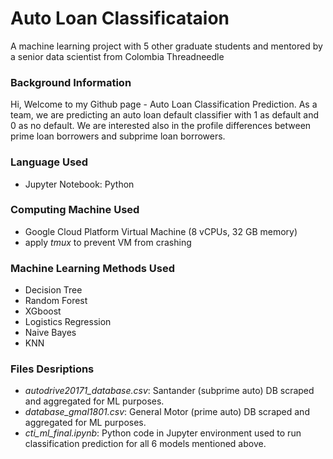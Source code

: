 # Auto Loan Classificataion
A machine learning project with 5 other graduate students and mentored by a senior data scientist from Colombia Threadneedle

### Background Information 
Hi, Welcome to my Github page - Auto Loan Classification Prediction.
As a team, we are predicting an auto loan default classifier with 1 as default and 0 as no default. We are interested also in the profile differences between prime loan borrowers and subprime loan borrowers. 

### Language Used 
- Jupyter Notebook: Python

### Computing Machine Used 
- Google Cloud Platform Virtual Machine (8 vCPUs, 32 GB memory)
- apply *tmux* to prevent VM from crashing 

### Machine Learning Methods Used 
- Decision Tree
- Random Forest 
- XGboost
- Logistics Regression
- Naive Bayes 
- KNN

### Files Desriptions 
- *autodrive20171_database.csv*: Santander (subprime auto) DB scraped and aggregated for ML purposes.
- *database_gmal1801.csv*: General Motor (prime auto) DB scraped and aggregated for ML purposes.
- *cti_ml_final.ipynb*: Python code in Jupyter environment used to run classification prediction for all 6 models mentioned above. 
